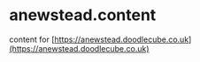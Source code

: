 # anewstead.content

content for [https://anewstead.doodlecube.co.uk](https://anewstead.doodlecube.co.uk)
